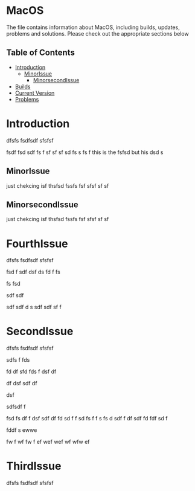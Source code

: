 # MacOS
The file contains information about MacOS, including builds, updates, problems and solutions. Please check out the appropriate sections below



Table of Contents
-----------------

  * [Introduction](#intro)
    * [MinorIssue](#minorissue)
      * [MinorsecondIssue](#minorsecondissue)
  * [Builds](#builds)
  * [Current Version](#currentversion)
  * [Problems](#problems)
    
    
    
Introduction
===========
 dfsfs
 fsdfsdf
 sfsfsf
 
 
 fsdf
 fsd
 sdf
 fs
 f
 sf
 sf
 sf
 sd
 fs
 s
 fs
 f
 this is the fsfsd 
 but his dsd s
 
MinorIssue
----------
just chekcing isf thsfsd 
fssfs
fsf
sfsf
sf
sf

MinorsecondIssue
----------
just chekcing isf thsfsd 
fssfs
fsf
sfsf
sf
sf



 FourthIssue
===========
 dfsfs
 fsdfsdf
 sfsfsf
 
 fsd
 f
 sdf
 dsf
 ds
 fd
 f
 fs
 
 
 
 
 
 
 fs
 fsd
 
 
 
 sdf
 sdf
 
 
 
 
 sdf
 sdf
 d
 s
 sdf
 sdf
 sf
 f
 
 SecondIssue
===========
 dfsfs
 fsdfsdf
 sfsfsf
 
 
 sdfs
 f
 fds
 
 fd
 df
 sfd
 fds
 f
 dsf
 df
 
 df
 dsf
 sdf
 df
 
 dsf
 
 
 
 
 
 
 
 
 
 
 sdfsdf
 f
 
 fsd
 fs
 df
 f
 dsf
 sdf
 df
 fd
 sd
 f
 f
 sd
 fs
 f
 f
 s
 fs
 d
 sdf
 f
 df
 sdf
 fd
 fdf
 sd
 f
 
 fddf
 s
 ewwe
 
 fw
 f
 wf
 fw
 f
 ef
 wef
 wef
 wf
 wfw
 ef
 
 ThirdIssue
===========
 dfsfs
 fsdfsdf
 sfsfsf
 
 
 
